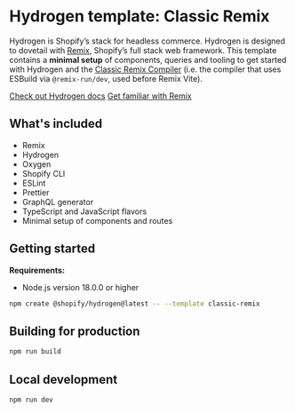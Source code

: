 # Hydrogen template: Classic Remix

Hydrogen is Shopify’s stack for headless commerce. Hydrogen is designed to dovetail with [Remix](https://remix.run/), Shopify’s full stack web framework. This template contains a **minimal setup** of components, queries and tooling to get started with Hydrogen and the [Classic Remix Compiler](https://remix.run/docs/en/main/future/vite#classic-remix-compiler-vs-remix-vite) (i.e. the compiler that uses ESBuild via `@remix-run/dev`, used before Remix Vite).

[Check out Hydrogen docs](https://shopify.dev/custom-storefronts/hydrogen)
[Get familiar with Remix](https://remix.run/docs/en/v1)

## What's included

- Remix
- Hydrogen
- Oxygen
- Shopify CLI
- ESLint
- Prettier
- GraphQL generator
- TypeScript and JavaScript flavors
- Minimal setup of components and routes

## Getting started

**Requirements:**

- Node.js version 18.0.0 or higher

```sh
npm create @shopify/hydrogen@latest -- --template classic-remix
```

## Building for production

```sh
npm run build
```

## Local development

```sh
npm run dev
```
